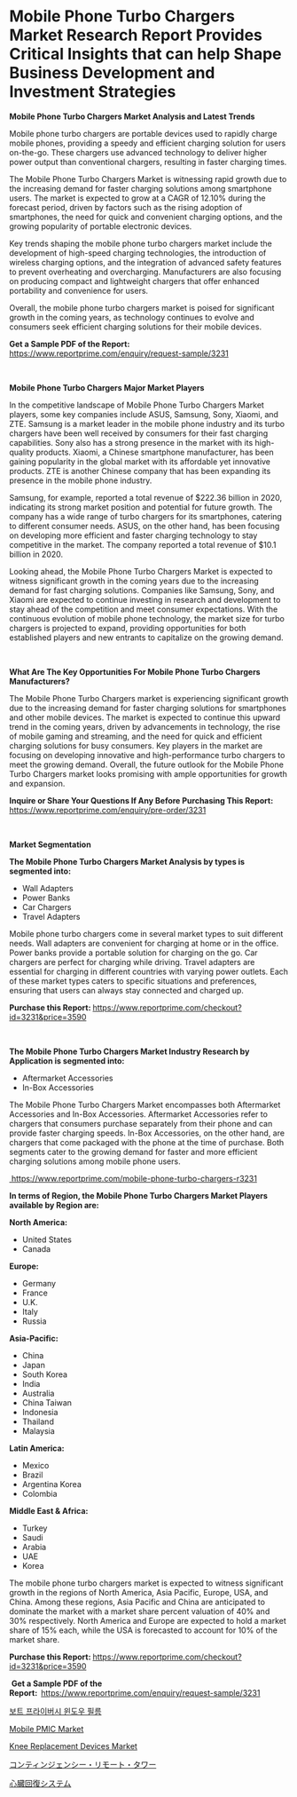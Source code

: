 <p><h1>Mobile Phone Turbo Chargers Market Research Report Provides Critical Insights that can help Shape Business Development and Investment Strategies</h1></p><p><strong>Mobile Phone Turbo Chargers Market Analysis and Latest Trends</strong></p>
<p><p>Mobile phone turbo chargers are portable devices used to rapidly charge mobile phones, providing a speedy and efficient charging solution for users on-the-go. These chargers use advanced technology to deliver higher power output than conventional chargers, resulting in faster charging times.</p><p>The Mobile Phone Turbo Chargers Market is witnessing rapid growth due to the increasing demand for faster charging solutions among smartphone users. The market is expected to grow at a CAGR of 12.10% during the forecast period, driven by factors such as the rising adoption of smartphones, the need for quick and convenient charging options, and the growing popularity of portable electronic devices.</p><p>Key trends shaping the mobile phone turbo chargers market include the development of high-speed charging technologies, the introduction of wireless charging options, and the integration of advanced safety features to prevent overheating and overcharging. Manufacturers are also focusing on producing compact and lightweight chargers that offer enhanced portability and convenience for users.</p><p>Overall, the mobile phone turbo chargers market is poised for significant growth in the coming years, as technology continues to evolve and consumers seek efficient charging solutions for their mobile devices.</p></p>
<p><strong>Get a Sample PDF of the Report:&nbsp;</strong> <a href="https://www.reportprime.com/enquiry/request-sample/3231">https://www.reportprime.com/enquiry/request-sample/3231</a></p>
<p>&nbsp;</p>
<p><strong>Mobile Phone Turbo Chargers Major Market Players</strong></p>
<p><p>In the competitive landscape of Mobile Phone Turbo Chargers Market players, some key companies include ASUS, Samsung, Sony, Xiaomi, and ZTE. Samsung is a market leader in the mobile phone industry and its turbo chargers have been well received by consumers for their fast charging capabilities. Sony also has a strong presence in the market with its high-quality products. Xiaomi, a Chinese smartphone manufacturer, has been gaining popularity in the global market with its affordable yet innovative products. ZTE is another Chinese company that has been expanding its presence in the mobile phone industry.</p><p>Samsung, for example, reported a total revenue of $222.36 billion in 2020, indicating its strong market position and potential for future growth. The company has a wide range of turbo chargers for its smartphones, catering to different consumer needs. ASUS, on the other hand, has been focusing on developing more efficient and faster charging technology to stay competitive in the market. The company reported a total revenue of $10.1 billion in 2020.</p><p>Looking ahead, the Mobile Phone Turbo Chargers Market is expected to witness significant growth in the coming years due to the increasing demand for fast charging solutions. Companies like Samsung, Sony, and Xiaomi are expected to continue investing in research and development to stay ahead of the competition and meet consumer expectations. With the continuous evolution of mobile phone technology, the market size for turbo chargers is projected to expand, providing opportunities for both established players and new entrants to capitalize on the growing demand.</p></p>
<p>&nbsp;</p>
<p><strong>What Are The Key Opportunities For Mobile Phone Turbo Chargers Manufacturers?</strong></p>
<p><p>The Mobile Phone Turbo Chargers market is experiencing significant growth due to the increasing demand for faster charging solutions for smartphones and other mobile devices. The market is expected to continue this upward trend in the coming years, driven by advancements in technology, the rise of mobile gaming and streaming, and the need for quick and efficient charging solutions for busy consumers. Key players in the market are focusing on developing innovative and high-performance turbo chargers to meet the growing demand. Overall, the future outlook for the Mobile Phone Turbo Chargers market looks promising with ample opportunities for growth and expansion.</p></p>
<p><strong>Inquire or Share Your Questions If Any Before Purchasing This Report:</strong> <a href="https://www.reportprime.com/enquiry/pre-order/3231">https://www.reportprime.com/enquiry/pre-order/3231</a></p>
<p>&nbsp;</p>
<p><strong>Market Segmentation</strong></p>
<p><strong>The Mobile Phone Turbo Chargers Market Analysis by types is segmented into:</strong></p>
<p><ul><li>Wall Adapters</li><li>Power Banks</li><li>Car Chargers</li><li>Travel Adapters</li></ul></p>
<p><p>Mobile phone turbo chargers come in several market types to suit different needs. Wall adapters are convenient for charging at home or in the office. Power banks provide a portable solution for charging on the go. Car chargers are perfect for charging while driving. Travel adapters are essential for charging in different countries with varying power outlets. Each of these market types caters to specific situations and preferences, ensuring that users can always stay connected and charged up.</p></p>
<p><strong>Purchase this Report:&nbsp;</strong><a href="https://www.reportprime.com/checkout?id=3231&price=3590">https://www.reportprime.com/checkout?id=3231&price=3590</a></p>
<p>&nbsp;</p>
<p><strong>The Mobile Phone Turbo Chargers Market Industry Research by Application is segmented into:</strong></p>
<p><ul><li>Aftermarket Accessories</li><li>In-Box Accessories</li></ul></p>
<p><p>The Mobile Phone Turbo Chargers Market encompasses both Aftermarket Accessories and In-Box Accessories. Aftermarket Accessories refer to chargers that consumers purchase separately from their phone and can provide faster charging speeds. In-Box Accessories, on the other hand, are chargers that come packaged with the phone at the time of purchase. Both segments cater to the growing demand for faster and more efficient charging solutions among mobile phone users.</p></p>
<p><a href="https://www.reportprime.com/mobile-phone-turbo-chargers-r3231">&nbsp;https://www.reportprime.com/mobile-phone-turbo-chargers-r3231</a></p>
<p><strong>In terms of Region, the Mobile Phone Turbo Chargers Market Players available by Region are:</strong></p>
<p>
    <p> <strong> North America: </strong>
        <ul>
            <li>United States</li>
            <li>Canada</li>
        </ul>
        </p> 
    <p> <strong> Europe: </strong>
        <ul>
            <li>Germany</li>
            <li>France</li>
            <li>U.K.</li>
            <li>Italy</li>
            <li>Russia</li>
        </ul>
        </p> 
    <p> <strong> Asia-Pacific: </strong>
        <ul>
            <li>China</li>
            <li>Japan</li>
            <li>South Korea</li>
            <li>India</li>
            <li>Australia</li>
            <li>China Taiwan</li>
            <li>Indonesia</li>
            <li>Thailand</li>
            <li>Malaysia</li>
        </ul>
        </p> 
    <p> <strong> Latin America: </strong>
        <ul>
            <li>Mexico</li>
            <li>Brazil</li>
            <li>Argentina Korea</li>
            <li>Colombia</li>
        </ul>
        </p> 
    <p> <strong> Middle East & Africa: </strong>
        <ul>
            <li>Turkey</li>
            <li>Saudi</li>
            <li>Arabia</li>
            <li>UAE</li>
            <li>Korea</li>
        </ul>
    </p>
    </p>
<p><p>The mobile phone turbo chargers market is expected to witness significant growth in the regions of North America, Asia Pacific, Europe, USA, and China. Among these regions, Asia Pacific and China are anticipated to dominate the market with a market share percent valuation of 40% and 30% respectively. North America and Europe are expected to hold a market share of 15% each, while the USA is forecasted to account for 10% of the market share.</p></p>
<p><strong>Purchase this Report: </strong><a href="https://www.reportprime.com/checkout?id=3231&price=3590">https://www.reportprime.com/checkout?id=3231&price=3590</a></p>
<p>&nbsp;<strong>Get a Sample PDF of the Report:&nbsp;&nbsp;</strong><a href="https://www.reportprime.com/enquiry/request-sample/3231">https://www.reportprime.com/enquiry/request-sample/3231</a></p>
<p><strong></strong></p>
<p><p><a href="https://github.com/muchswr/Market-Research-Report-List-2/blob/main/3930496103352.md">보트 프라이버시 윈도우 필름</a></p><p><a href="https://github.com/kulaberyasin52/Market-Research-Report-List-1/blob/main/mobile-pmic-market.md">Mobile PMIC Market</a></p><p><a href="https://medium.com/@ornellwebster/knee-replacement-devices-market-indicators-market-size-regional-breakdown-market-player-7838a80f842b">Knee Replacement Devices Market</a></p><p><a href="https://github.com/tubbs463/Market-Research-Report-List-3/blob/main/245692583276.md">コンティンジェンシー・リモート・タワー</a></p><p><a href="https://github.com/LeoraEber/Market-Research-Report-List-2/blob/main/468771983277.md">心臓回復システム</a></p></p>